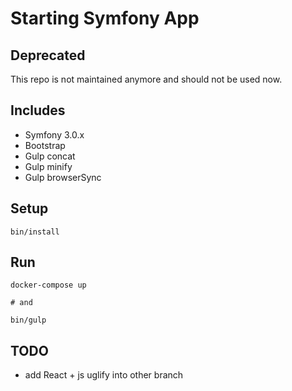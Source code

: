 # Starting Symfony App

## Deprecated

This repo is not maintained anymore and should not be used now.

## Includes

- Symfony 3.0.x
- Bootstrap
- Gulp concat
- Gulp minify
- Gulp browserSync

## Setup

```
bin/install
```

## Run

```
docker-compose up

# and

bin/gulp
```

## TODO

- add React + js uglify into other branch
